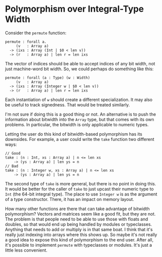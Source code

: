 # Polymorphism over Integral-Type Width

Consider the `permute` function:

    permute : forall a.
         (v   : Array a)
      -> (ixs : Array (Int | $0 < len v))
      -> (r   : Array a) | len r = len ixs

The vector of indices should be able to accept indices of any bit width,
not just machine-word bit width. So, we could perhaps do something like
this:
     
    permute : forall (a : Type) (w : Width)
         (v   : Array a)
      -> (ixs : Array (Integer w | $0 < len v))
      -> (r   : Array a) | len r = len ixs

Each instantiation of `w` should create a different specialization. It may
also be useful to track signedness. That would be treated similarly.

I'm not sure if doing this is a good thing or not. An alternative is
to push the information about bitwidth into the `Array` type, but that comes
with its own problems. In particular, the bitwidth is only applicable to
numeric types.

Letting the user do this kind of bitwidth-based polymorphism has its
downsides. For example, a user could write the `take` function two different
ways:

    // Good
    take : (n : Int, xs : Array a) | n <= len xs
        -> (ys : Array a) | len ys = n
    // Bad
    take : (n : Integer w, xs : Array a) | n <= len xs
        -> (ys : Array a) | len ys = n

The second type of `take` is more general, but there is no point in doing
this. It would be better for the caller of `take` to just upcast their
numeric type to `Int` (the 64-bit integral type). The place to use `Integer w`
is as the argument of a type constructor. There, it has an impact on memory
layout.

How many other functions are there that can take advantage of bitwidth
polymorphism? Vectors and matrices seem like a good fit, but they are
not. The problem is that people need to be able to use those with floats
and doubles, so that would end up being handled by modules or typeclasses.
Anything that needs to add or multiply is in that same boat. I think that
it's really just indexing into arrays where this shows up. So maybe it's
not really a good idea to expose this kind of polymorphism to the end
user. After all, it's possible to implement `permute` with typeclasses
or modules. It's just a little less convenient.
